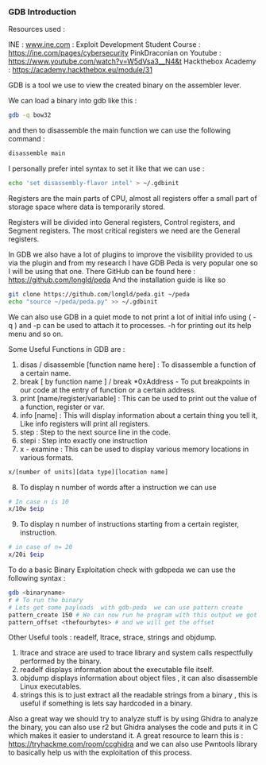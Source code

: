 ###  GDB Introduction

Resources used :

INE : www.ine.com : Exploit Development Student Course : https://ine.com/pages/cybersecurity
PinkDraconian  on Youtube : https://www.youtube.com/watch?v=W5dVsa3__N4&t
Hackthebox Academy : https://academy.hackthebox.eu/module/31

GDB is a tool we use to view the created binary on the assembler lever.

We can load a binary into gdb like this :

```bash
gdb -q bow32
```

and then to disassemble the main function we can use the following command :

```bash
disassemble main
```

I personally prefer intel syntax to set it like that we can use :

```bash
echo 'set disassembly-flavor intel' > ~/.gdbinit
```

Registers are the main parts of CPU, almost all registers offer a small part of storage space where data is temporarily stored.

Registers will be divided into General registers, Control registers, and Segment registers. The most critical registers we need are the General registers.

In GDB we also have a lot of plugins to improve the visibility provided to us via the plugin and from my research I have GDB Peda is very popular one so I will be using that one.
There GitHub can be found here : https://github.com/longld/peda
And the installation guide is like so

```bash
git clone https://github.com/longld/peda.git ~/peda
echo "source ~/peda/peda.py" >> ~/.gdbinit
```

We can also use GDB in a quiet mode to not print a lot of initial info using ( -q ) and -p can be used to attach it to processes. -h for printing out its help menu and so on.



Some Useful Functions in GDB are :

1. disas / disassemble [function name here] : To disassemble a function of a certain name.
2. break [ by function name ] / break *0xAddress - To put breakpoints in our code at the entry of function or a certain address.
3. print [name/register/variable] : This can be used to print out the value of a function, register or var.
4. info [name] : This will display information about a certain thing you tell it, Like info registers will print all registers.
5. step : Step to the next source line in the code.
6. stepi : Step into exactly one instruction
7. x - examine : This can be used to display various memory locations in various formats.

```bash
x/[number of units][data type][location name]
```
8. To display n number of words after a instruction we can use

```bash
# In case n is 10
x/10w $eip
```

9. To display n number of instructions starting from a certain register, instruction.
```bash
# in case of n= 20
x/20i $eip
```
To do a basic Binary Exploitation check with gdbpeda we can use the following syntax :
```bash
gdb <binaryname>
r # To run the binary
# Lets get some payloads  with gdb-peda  we can use pattern create
pattern_create 150 # We can now run he program with this output we got and the RSP,ESP first 4 letters are what we will we have to analyze
pattern_offset <thefourbytes> # and we will get the offset
```

Other Useful tools : readelf, ltrace, strace, strings and objdump.

1. ltrace and strace are used to trace library and system calls respectfully performed by the binary.
2. readelf displays information about the executable file itself.
3. objdump displays information about object files , it can also disassemble Linux executables.
4. strings this is to just extract all the readable strings from a binary , this is useful if something is lets say hardcoded in a binary.


Also a great way we should try to analyze stuff is by using Ghidra to analyze the binary, you can also use r2 but Ghidra analyses the code and puts it in C which makes it easier to understand it.
A great resource to learn this is : https://tryhackme.com/room/ccghidra and we can also use Pwntools library to basically help us with the exploitation of this process.

